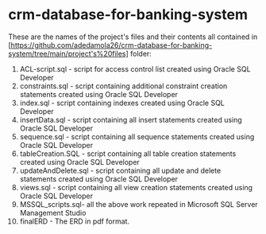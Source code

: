 # crm-database-for-banking-system

These are the names of the project's files and their contents all contained in [https://github.com/adedamola26/crm-database-for-banking-system/tree/main/project's%20files] folder:
1.	ACL-script.sql - script for access control list created using Oracle SQL Developer
2.	constraints.sql - script containing additional constraint creation statements created using Oracle SQL Developer
3.	index.sql - script containing indexes created using Oracle SQL Developer
4.	insertData.sql - script containing all insert statements created using Oracle SQL Developer 
5.	sequence.sql - script containing all sequence statements created using Oracle SQL Developer
6.	tableCreation.SQL - script containing all table creation statements created using Oracle SQL Developer
7.	updateAndDelete.sql - script containing all update and delete statements created using Oracle SQL Developer
8.	views.sql - script containing all view creation statements created using Oracle SQL Developer
9.	MSSQL_scripts.sql- all the above work repeated in Microsoft SQL Server Management Studio
10.	finalERD - The ERD in pdf format.
